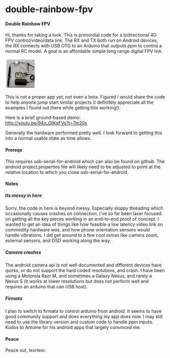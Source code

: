 # double-rainbow-fpv

#### Double Rainbow FPV

Hi, thanks for taking a look.  This is primordial code for a bidirectional 4G FPV control/video/data link.  The RX and TX both run on Android devices, the RX connects with USB OTG to an Arduino that outputs ppm to control a normal RC model.  A goal is an affordable simple long range digital FPV link.

![android app icon](android/ABCD/res/drawable-xhdpi/ic_launcher.png)

This is not a proper app yet, not even a beta.  Figured I would share the code to help anyone jump start similar projects (I definitely appreciate all the examples I found out there while getting this working!).

Here is a brief ground-based demo:  
http://youtu.be/94o_GtKqFVs?t=7m20s

Generally the hardware performed pretty well.  I look forward to getting this into a normal usable state as time allows.


#### Prereqs

This requires usb-serial-for-android which can also be found on github.  The android project.properties file will likely need to be adjusted to point at the relative location to which you clone usb-serial-for-android.


#### Notes

##### Its messy in here
Sorry, the code in here is beyond messy.  Especially sloppy threading which occasionally causes crashes on connection.  I've so far been laser focused on getting all the key pieces working in an end-to-end proof of concept.  I wanted to get an idea of things like how feasible a low latency video link on commodity hardware was, and how phone orientation sensors would handle vibrations.  I did get around to a few cool extras like camera zoom, external sensors, and OSD working along the way.

##### Camera crashes
The android camera api is not well documented and different devices have quirks, or do not support the hard coded resolutions, and crash.  I have been using a Motorola Razr M, and sometimes a Galaxy Nexus, and rarely a Nexus S (it works at lower resolutions but does not perform well and requires an arduino that can USB host).

##### Firmata
I plan to switch to firmata to control arduino from android.  It seems to have good community support and does everything my app does now.  I may still need to use the library version and custom code to handle ppm inputs.  Kudos to Antoine for his android apps that largely convinced me.


#### Peace
Peace out, leorleor.
